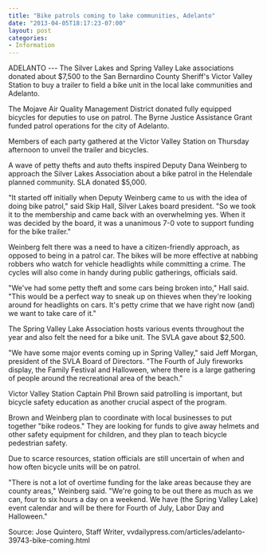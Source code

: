 ```yaml
---
title: "Bike patrols coming to lake communities, Adelanto"
date: "2013-04-05T18:17:23-07:00"
layout: post
categories:
- Information
---
```


ADELANTO --- The Silver Lakes and Spring Valley Lake associations donated about $7,500 to the San Bernardino County Sheriff's Victor Valley Station to buy a trailer to field a bike unit in the local lake communities and Adelanto.

The Mojave Air Quality Management District donated fully equipped bicycles for deputies to use on patrol. The Byrne Justice Assistance Grant funded patrol operations for the city of Adelanto.

Members of each party gathered at the Victor Valley Station on Thursday afternoon to unveil the trailer and bicycles.

A wave of petty thefts and auto thefts inspired Deputy Dana Weinberg to approach the Silver Lakes Association about a bike patrol in the Helendale planned community. SLA donated $5,000.

"It started off initially when Deputy Weinberg came to us with the idea of doing bike patrol," said Skip Hall, Silver Lakes board president. "So we took it to the membership and came back with an overwhelming yes. When it was decided by the board, it was a unanimous 7-0 vote to support funding for the bike trailer."

Weinberg felt there was a need to have a citizen-friendly approach, as opposed to being in a patrol car. The bikes will be more effective at nabbing robbers who watch for vehicle headlights while committing a crime. The cycles will also come in handy during public gatherings, officials said.

"We've had some petty theft and some cars being broken into," Hall said. "This would be a perfect way to sneak up on thieves when they're looking around for headlights on cars. It's petty crime that we have right now (and) we want to take care of it."

The Spring Valley Lake Association hosts various events throughout the year and also felt the need for a bike unit. The SVLA gave about $2,500.

"We have some major events coming up in Spring Valley," said Jeff Morgan, president of the SVLA Board of Directors. "The Fourth of July fireworks display, the Family Festival and Halloween, where there is a large gathering of people around the recreational area of the beach."

Victor Valley Station Captain Phil Brown said patrolling is important, but bicycle safety education as another crucial aspect of the program.

Brown and Weinberg plan to coordinate with local businesses to put together "bike rodeos." They are looking for funds to give away helmets and other safety equipment for children, and they plan to teach bicycle pedestrian safety.

Due to scarce resources, station officials are still uncertain of when and how often bicycle units will be on patrol.

"There is not a lot of overtime funding for the lake areas because they are county areas," Weinberg said. "We're going to be out there as much as we can, four to six hours a day on a weekend. We have (the Spring Valley Lake) event calendar and will be there for Fourth of July, Labor Day and Halloween."

Source: Jose Quintero, Staff Writer, vvdailypress.com/articles/adelanto-39743-bike-coming.html